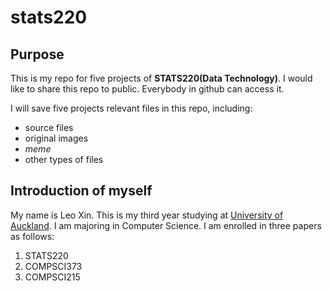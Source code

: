 # stats220 
 
## Purpose

This is my repo for five projects of **STATS220(Data Technology)**. I would like to share this repo to public. Everybody in github can access it.

I will save five projects relevant files in this repo, including:
* source files
* original images
* *meme*
* other types of files

## Introduction of myself

My name is Leo Xin. This is my third year studying at [University of Auckland](https://www.auckland.ac.nz/en.html). I am majoring in Computer Science. I am enrolled in three papers as follows: 
1. STATS220
2. COMPSCI373
3. COMPSCI215


